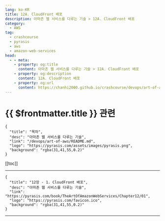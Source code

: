 ```yaml
---
lang: ko-KR
title: 12A. CloudFront 배포
description: 아마존 웹 서비스를 다루는 기술 > 12A. CloudFront 배포
category:
  - AWS
tag: 
  - crashcourse
  - pyrasis
  - aws 
  - amazon-web-services
head:
  - - meta:
    - property: og:title
      content: 아마존 웹 서비스를 다루는 기술 > 12A. CloudFront 배포
    - property: og:description
      content: 12A. CloudFront 배포
    - property: og:url
      content: https://chanhi2000.github.io/crashcourse/devops/art-of-aws/12A.html
---
```


# {{ $frontmatter.title }} 관련

```component VPCard
{
  "title": "목차",
  "desc": "아마존 웹 서비스를 다루는 기술",
  "link": "/devops/art-of-aws/README.md",
  "logo": "https://pyrasis.com/assets/images/pyrasis.png",
  "background": "rgba(31,41,55,0.2)"
}
```

[[toc]]

---

```component VPCard
{
  "title": "12장 - 1. CloudFront 배포",
  "desc": "아마존 웹 서비스를 다루는 기술",
  "link": "https://pyrasis.com/book/TheArtOfAmazonWebServices/Chapter12/01",
  "logo": "https://pyrasis.com/favicon.ico",
  "background": "rgba(31,41,55,0.2)"
}
```

---

<TagLinks />